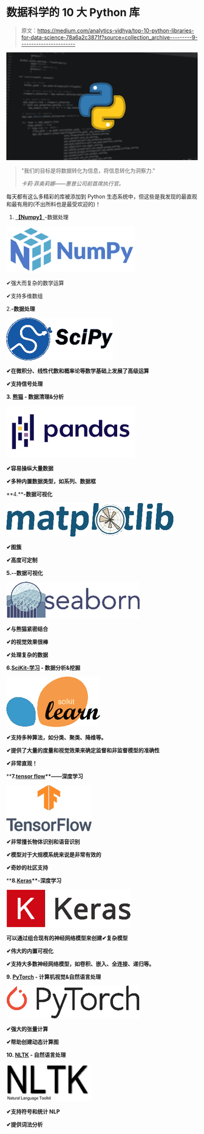 # 数据科学的 10 大 Python 库

> 原文：<https://medium.com/analytics-vidhya/top-10-python-libraries-for-data-science-78a6a2c3871f?source=collection_archive---------9----------------------->

![](img/c73ac6267f2f608e03629f74e0ed6308.png)

> "我们的目标是将数据转化为信息，将信息转化为洞察力."
> 
> *卡莉·菲奥莉娜——惠普公司前首席执行官。*

每天都有这么多精彩的库被添加到 Python 生态系统中，但这些是我发现的最直观和最有用的(不出所料也是最受欢迎的)！

1.  [**【Numpy】**](https://numpy.org/)-数据处理

![](img/7ae09bef0f1915607c66dfc80b2d3e8f.png)

✔强大而复杂的数学运算

✔支持多维数组

2.[](https://www.scipy.org/)**-数据处理**

**![](img/8595b3310989f51fd736619ff0b20dd8.png)**

**✔在微积分、线性代数和概率论等数学基础上发展了高级运算**

**✔支持信号处理**

**3. [**熊猫**](https://pandas.pydata.org/) **-** 数据清理&分析**

**![](img/da6274726574a13be2269f48a234ee59.png)**

**✔容易操纵大量数据**

**✔多种内置数据类型，如系列、数据框**

**4.[](https://matplotlib.org/)****-**数据可视化****

****![](img/733378edd0e63227b135af3aa9127bf2.png)****

****✔图簇****

****✔高度可定制****

****5.[](https://seaborn.pydata.org/)**-**-**数据可视化******

****![](img/4d01be8d4b0b3df71c2893756853d8be.png)****

****✔与熊猫紧密结合****

****✔的视觉效果很棒****

****✔处理复杂的数据****

****6.[**SciKit-学习**](https://scikit-learn.org/stable/) **-** 数据分析&挖掘****

****![](img/2e417db327969dac34d0dac750b45886.png)****

****✔支持多种算法，如分类、聚类、降维等。****

****✔提供了大量的度量和视觉效果来确定监督和非监督模型的准确性****

****✔非常直观！****

****7.[**tensor flow**](https://www.tensorflow.org/)**——**深度学习****

****![](img/4ca266af62f85396e7e379b80b39891b.png)****

****✔非常擅长物体识别和语音识别****

****✔模型对于大规模系统来说是非常有效的****

****✔奇妙的社区支持****

****8.[**Keras**](https://keras.io/)**-**深度学习****

****![](img/04b499390bc1ba557830b0f45bbbc8ec.png)****

****可以通过组合现有的神经网络模型来创建✔复杂模型****

****✔伟大的内置可视化****

****✔支持大多数神经网络模型，如卷积、嵌入、全连接、递归等。****

****9. [**PyTorch**](https://pytorch.org/) **-** 计算机视觉&自然语言处理****

****![](img/b82c7a94d2484b9266caac01457cebf4.png)****

****✔强大的张量计算****

****✔帮助创建动态计算图****

****10. [**NLTK**](https://www.nltk.org/) **-** 自然语言处理****

****![](img/a25348276684126abe5147ce8edd81a2.png)****

****✔支持符号和统计 NLP****

****✔提供词法分析****